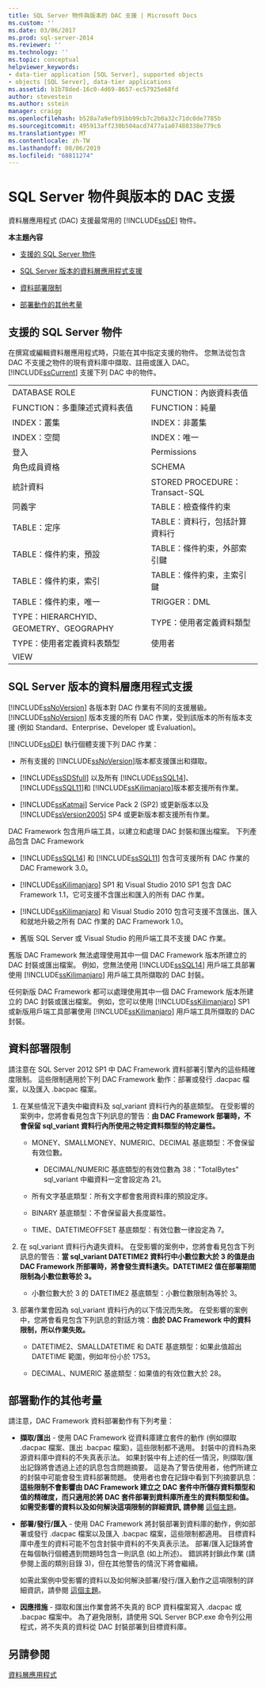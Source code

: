 ```yaml
---
title: SQL Server 物件與版本的 DAC 支援 | Microsoft Docs
ms.custom: ''
ms.date: 03/06/2017
ms.prod: sql-server-2014
ms.reviewer: ''
ms.technology: ''
ms.topic: conceptual
helpviewer_keywords:
- data-tier application [SQL Server], supported objects
- objects [SQL Server], data-tier applications
ms.assetid: b1b78ded-16c0-4d69-8657-ec57925e68fd
author: stevestein
ms.author: sstein
manager: craigg
ms.openlocfilehash: b528a7a9efb91bb99cb7c2b0a32c71dc0de7785b
ms.sourcegitcommit: 495913aff230b504acd7477a1a07488338e779c6
ms.translationtype: MT
ms.contentlocale: zh-TW
ms.lasthandoff: 08/06/2019
ms.locfileid: "68811274"
---
```

# <a name="dac-support-for-sql-server-objects-and-versions"></a>SQL Server 物件與版本的 DAC 支援
  資料層應用程式 (DAC) 支援最常用的 [!INCLUDE[ssDE](../../includes/ssde-md.md)] 物件。  
  
 **本主題內容**  
  
-   [支援的 SQL Server 物件](#SupportedObjects)  
  
-   [SQL Server 版本的資料層應用程式支援](#SupportByVersion)  
  
-   [資料部署限制](#DeploymentLimitations)  
  
-   [部署動作的其他考量](#Considerations)  
  
##  <a name="SupportedObjects"></a> 支援的 SQL Server 物件  
 在撰寫或編輯資料層應用程式時，只能在其中指定支援的物件。 您無法從包含 DAC 不支援之物件的現有資料庫中擷取、註冊或匯入 DAC。 [!INCLUDE[ssCurrent](../../includes/sscurrent-md.md)] 支援下列 DAC 中的物件。  
  
|||  
|-|-|  
|DATABASE ROLE|FUNCTION：內嵌資料表值|  
|FUNCTION：多重陳述式資料表值|FUNCTION：純量|  
|INDEX：叢集|INDEX：非叢集|  
|INDEX：空間|INDEX：唯一|  
|登入|Permissions|  
|角色成員資格|SCHEMA|  
|統計資料|STORED PROCEDURE：Transact-SQL|  
|同義字|TABLE：檢查條件約束|  
|TABLE：定序|TABLE：資料行，包括計算資料行|  
|TABLE：條件約束，預設|TABLE：條件約束，外部索引鍵|  
|TABLE：條件約束，索引|TABLE：條件約束，主索引鍵|  
|TABLE：條件約束，唯一|TRIGGER：DML|  
|TYPE：HIERARCHYID、GEOMETRY、GEOGRAPHY|TYPE：使用者定義資料類型|  
|TYPE：使用者定義資料表類型|使用者|  
|VIEW||  
  
##  <a name="SupportByVersion"></a> SQL Server 版本的資料層應用程式支援  
 [!INCLUDE[ssNoVersion](../../includes/ssnoversion-md.md)] 各版本對 DAC 作業有不同的支援層級。 [!INCLUDE[ssNoVersion](../../includes/ssnoversion-md.md)] 版本支援的所有 DAC 作業，受到該版本的所有版本支援 (例如 Standard、Enterprise、Developer 或 Evaluation)。  
  
 [!INCLUDE[ssDE](../../includes/ssde-md.md)] 執行個體支援下列 DAC 作業：  
  
-   所有支援的 [!INCLUDE[ssNoVersion](../../includes/ssnoversion-md.md)]版本都支援匯出和擷取。  
  
-   [!INCLUDE[ssSDSfull](../../includes/sssdsfull-md.md)] 以及所有 [!INCLUDE[ssSQL14](../../includes/sssql14-md.md)]、 [!INCLUDE[ssSQL11](../../includes/sssql11-md.md)]和 [!INCLUDE[ssKilimanjaro](../../includes/sskilimanjaro-md.md)]版本都支援所有作業。  
  
-   [!INCLUDE[ssKatmai](../../includes/sskatmai-md.md)] Service Pack 2 (SP2) 或更新版本以及 [!INCLUDE[ssVersion2005](../../includes/ssversion2005-md.md)] SP4 或更新版本都支援所有作業。  
  
 DAC Framework 包含用戶端工具，以建立和處理 DAC 封裝和匯出檔案。 下列產品包含 DAC Framework  
  
-   [!INCLUDE[ssSQL14](../../includes/sssql14-md.md)] 和 [!INCLUDE[ssSQL11](../../includes/sssql11-md.md)] 包含可支援所有 DAC 作業的 DAC Framework 3.0。  
  
-   [!INCLUDE[ssKilimanjaro](../../includes/sskilimanjaro-md.md)] SP1 和 Visual Studio 2010 SP1 包含 DAC Framework 1.1，它可支援不含匯出和匯入的所有 DAC 作業。  
  
-   [!INCLUDE[ssKilimanjaro](../../includes/sskilimanjaro-md.md)] 和 Visual Studio 2010 包含可支援不含匯出、匯入和就地升級之所有 DAC 作業的 DAC Framework 1.0。  
  
-   舊版 SQL Server 或 Visual Studio 的用戶端工具不支援 DAC 作業。  
  
 舊版 DAC Framework 無法處理使用其中一個 DAC Framework 版本所建立的 DAC 封裝或匯出檔案。 例如，您無法使用 [!INCLUDE[ssSQL14](../../includes/sssql14-md.md)] 用戶端工具部署使用 [!INCLUDE[ssKilimanjaro](../../includes/sskilimanjaro-md.md)] 用戶端工具所擷取的 DAC 封裝。  
  
 任何新版 DAC Framework 都可以處理使用其中一個 DAC Framework 版本所建立的 DAC 封裝或匯出檔案。 例如，您可以使用 [!INCLUDE[ssKilimanjaro](../../includes/sskilimanjaro-md.md)] SP1 或新版用戶端工具部署使用 [!INCLUDE[ssKilimanjaro](../../includes/sskilimanjaro-md.md)] 用戶端工具所擷取的 DAC 封裝。  
  
##  <a name="DeploymentLimitations"></a> 資料部署限制  
 請注意在 SQL Server 2012 SP1 中 DAC Framework 資料部署引擎內的這些精確度限制。 這些限制適用於下列 DAC Framework 動作：部署或發行 .dacpac 檔案，以及匯入 .bacpac 檔案。  
  
1.  在某些情況下遺失中繼資料及 sql_variant 資料行內的基底類型。 在受影響的案例中，您將會看見包含下列訊息的警告：**由 DAC Framework 部署時，不會保留 sql_variant 資料行內所使用之特定資料類型的特定屬性。**  
  
    -   MONEY、SMALLMONEY、NUMERIC、DECIMAL 基底類型：不會保留有效位數。  
  
        -   DECIMAL/NUMERIC 基底類型的有效位數為 38："TotalBytes" sql_variant 中繼資料一定會設定為 21。  
  
    -   所有文字基底類型：所有文字都會套用資料庫的預設定序。  
  
    -   BINARY 基底類型：不會保留最大長度屬性。  
  
    -   TIME、DATETIMEOFFSET 基底類型：有效位數一律設定為 7。  
  
2.  在 sql_variant 資料行內遺失資料。 在受影響的案例中，您將會看見包含下列訊息的警告：**當 sql_variant DATETIME2 資料行中小數位數大於 3 的值是由 DAC Framework 所部署時，將會發生資料遺失。DATETIME2 值在部署期間限制為小數位數等於 3。**  
  
    -   小數位數大於 3 的 DATETIME2 基底類型：小數位數限制為等於 3。  
  
3.  部署作業會因為 sql_variant 資料行內的以下情況而失敗。 在受影響的案例中，您將會看見包含下列訊息的對話方塊：**由於 DAC Framework 中的資料限制，所以作業失敗。**  
  
    -   DATETIME2、SMALLDATETIME 和 DATE 基底類型：如果此值超出 DATETIME 範圍，例如年份小於 1753。  
  
    -   DECIMAL、NUMERIC 基底類型：如果值的有效位數大於 28。  
  
##  <a name="Considerations"></a> 部署動作的其他考量  
 請注意，DAC Framework 資料部署動作有下列考量：  
  
-   **擷取/匯出** - 使用 DAC Framework 從資料庫建立套件的動作 (例如擷取 .dacpac 檔案、匯出 .bacpac 檔案)，這些限制都不適用。 封裝中的資料為來源資料庫中資料的不失真表示法。 如果封裝中有上述的任一情況，則擷取/匯出記錄將會透過上述的訊息包含問題摘要。 這是為了警告使用者，他們所建立的封裝中可能會發生資料部署問題。 使用者也會在記錄中看到下列摘要訊息：**這些限制不會影響由 DAC Framework 建立之 DAC 套件中所儲存資料類型和值的精確度，而只適用於將 DAC 套件部署到資料庫所產生的資料類型和值。如需受影響的資料以及如何解決這項限制的詳細資訊, 請參閱** [這個主題](https://go.microsoft.com/fwlink/?LinkId=267086)。  
  
-   **部署/發行/匯入** - 使用 DAC Framework 將封裝部署到資料庫的動作，例如部署或發行 .dacpac 檔案以及匯入 .bacpac 檔案，這些限制都適用。 目標資料庫中產生的資料可能不包含封裝中資料的不失真表示法。 部署/匯入記錄將會在每個執行個體遇到問題時包含一則訊息 (如上所述)。 錯誤將封鎖此作業 (請參閱上面的類別目錄 3)，但在其他警告的情況下將會繼續。  
  
     如需此案例中受影響的資料以及如何解決部署/發行/匯入動作之這項限制的詳細資訊，請參閱 [這個主題](https://go.microsoft.com/fwlink/?LinkId=267087)。  
  
-   **因應措施** - 擷取和匯出作業會將不失真的 BCP 資料檔案寫入 .dacpac 或 .bacpac 檔案中。 為了避免限制，請使用 SQL Server BCP.exe 命令列公用程式，將不失真的資料從 DAC 封裝部署到目標資料庫。  
  
## <a name="see-also"></a>另請參閱  
 [資料層應用程式](data-tier-applications.md)  
  
  
